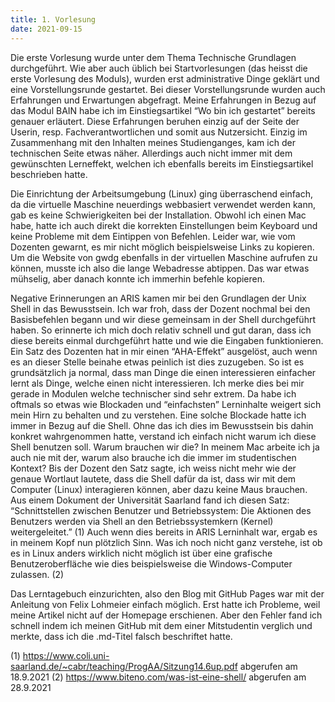 ```yaml
---
title: 1. Vorlesung
date: 2021-09-15
---
```


Die erste Vorlesung wurde unter dem Thema Technische Grundlagen durchgeführt. Wie aber auch üblich bei Startvorlesungen (das heisst die erste Vorlesung des Moduls), wurden erst administrative Dinge geklärt und eine Vorstellungsrunde gestartet. Bei dieser Vorstellungsrunde wurden auch Erfahrungen und Erwartungen abgefragt. Meine Erfahrungen in Bezug auf das Modul BAIN habe ich im Einstiegsartikel “Wo bin ich gestartet” bereits genauer erläutert. Diese Erfahrungen beruhen einzig auf der Seite der Userin, resp. Fachverantwortlichen und somit aus Nutzersicht. Einzig im Zusammenhang mit den Inhalten meines Studienganges, kam ich der technischen Seite etwas näher. Allerdings auch nicht immer mit dem gewünschten Lerneffekt, welchen ich ebenfalls bereits im Einstiegsartikel beschrieben hatte. 

Die Einrichtung der Arbeitsumgebung (Linux) ging überraschend einfach, da die virtuelle Maschine neuerdings webbasiert verwendet werden kann, gab es keine Schwierigkeiten bei der Installation. Obwohl ich einen Mac habe, hatte ich auch direkt die korrekten Einstellungen beim Keyboard und keine Probleme mit dem Eintippen von Befehlen. Leider war, wie vom Dozenten gewarnt, es mir nicht möglich beispielsweise Links zu kopieren. Um die Website von gwdg ebenfalls in der virtuellen Maschine aufrufen zu können, musste ich also die lange Webadresse abtippen. Das war etwas mühselig, aber danach konnte ich immerhin befehle kopieren. 

Negative Erinnerungen an ARIS kamen mir bei den Grundlagen der Unix Shell in das Bewusstsein. Ich war froh, dass der Dozent nochmal bei den Basisbefehlen begann und wir diese gemeinsam in der Shell durchgeführt haben. So erinnerte ich mich doch relativ schnell und gut daran, dass ich diese bereits einmal durchgeführt hatte und wie die Eingaben funktionieren. Ein Satz des Dozenten hat in mir einen “AHA-Effekt” ausgelöst, auch wenn es an dieser Stelle beinahe etwas peinlich ist dies zuzugeben. So ist es grundsätzlich ja normal, dass man Dinge die einen interessieren einfacher lernt als Dinge, welche einen nicht interessieren. Ich merke dies bei mir gerade in Modulen welche technischer sind sehr extrem. Da habe ich oftmals so etwas wie Blockaden und “einfachsten” Lerninhalte weigert sich mein Hirn zu behalten und zu verstehen. Eine solche Blockade hatte ich immer in Bezug auf die Shell. Ohne das ich dies im Bewusstsein bis dahin konkret wahrgenommen hatte, verstand ich einfach nicht warum ich diese Shell benutzen soll. Warum brauchen wir die? In meinem Mac arbeite ich ja auch nie mit der, warum also brauche ich die immer im studentischen Kontext? Bis der Dozent den Satz sagte, ich weiss nicht mehr wie der genaue Wortlaut lautete, dass die Shell dafür da ist, dass wir mit dem Computer (Linux) interagieren können, aber dazu keine Maus brauchen. Aus einem Dokument der Universität Saarland fand ich diesen Satz: “Schnittstellen zwischen Benutzer und Betriebssystem: Die Aktionen des Benutzers werden via Shell an den Betriebssystemkern (Kernel) weitergeleitet.” (1) 
Auch wenn dies bereits in ARIS Lerninhalt war, ergab es in meinem Kopf nun plötzlich Sinn.  Was ich noch nicht ganz verstehe, ist ob es in Linux anders wirklich nicht möglich ist über eine grafische Benutzeroberfläche wie dies beispielsweise die Windows-Computer zulassen. (2) 

Das Lerntagebuch einzurichten, also den Blog mit GitHub Pages war mit der Anleitung von Felix Lohmeier einfach möglich. Erst hatte ich Probleme, weil meine Artikel nicht auf der Homepage erschienen. Aber den Fehler fand ich schnell indem ich meinen GitHub mit dem einer Mitstudentin verglich und merkte, dass ich die .md-Titel falsch beschriftet hatte. 



(1) https://www.coli.uni-saarland.de/~cabr/teaching/ProgAA/Sitzung14.6up.pdf abgerufen am 18.9.2021
(2) https://www.biteno.com/was-ist-eine-shell/ abgerufen am 28.9.2021
